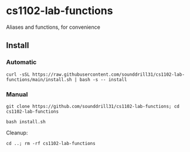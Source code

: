 # cs1102-lab-functions
Aliases and functions, for convenience

## Install
### Automatic
```
curl -sSL https://raw.githubusercontent.com/sounddrill31/cs1102-lab-functions/main/install.sh | bash -s -- install
```
### Manual
```
git clone https://github.com/sounddrill31/cs1102-lab-functions; cd cs1102-lab-functions
```
```
bash install.sh
```
Cleanup:
```
cd ..; rm -rf cs1102-lab-functions 
```
